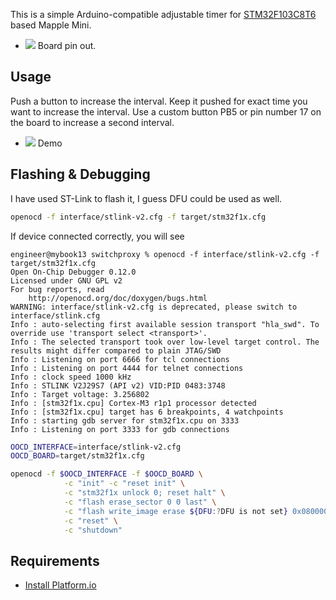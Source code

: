 This is a simple Arduino-compatible adjustable timer for [STM32F103C8T6](https://docs.platformio.org/en/latest/boards/ststm32/maple_mini_origin.html) based Mapple Mini.


- ![](./MappleMiniPinOut.png)
Board pin out.

## Usage

Push a button to increase the interval.
Keep it pushed for exact time you want to increase the interval.
Use a custom button PB5 or pin number 17 on the board to increase a second interval.

- ![](./demo.gif)
Demo

## Flashing & Debugging

I have used ST-Link to flash it, I guess DFU could be used as well.

```bash
openocd -f interface/stlink-v2.cfg -f target/stm32f1x.cfg
```

If device connected correctly, you will see
```
engineer@mybook13 switchproxy % openocd -f interface/stlink-v2.cfg -f target/stm32f1x.cfg
Open On-Chip Debugger 0.12.0
Licensed under GNU GPL v2
For bug reports, read
	http://openocd.org/doc/doxygen/bugs.html
WARNING: interface/stlink-v2.cfg is deprecated, please switch to interface/stlink.cfg
Info : auto-selecting first available session transport "hla_swd". To override use 'transport select <transport>'.
Info : The selected transport took over low-level target control. The results might differ compared to plain JTAG/SWD
Info : Listening on port 6666 for tcl connections
Info : Listening on port 4444 for telnet connections
Info : clock speed 1000 kHz
Info : STLINK V2J29S7 (API v2) VID:PID 0483:3748
Info : Target voltage: 3.256802
Info : [stm32f1x.cpu] Cortex-M3 r1p1 processor detected
Info : [stm32f1x.cpu] target has 6 breakpoints, 4 watchpoints
Info : starting gdb server for stm32f1x.cpu on 3333
Info : Listening on port 3333 for gdb connections
```


```bash
OOCD_INTERFACE=interface/stlink-v2.cfg
OOCD_BOARD=target/stm32f1x.cfg

openocd -f $OOCD_INTERFACE -f $OOCD_BOARD \
            -c "init" -c "reset init" \
            -c "stm32f1x unlock 0; reset halt" \
            -c "flash erase_sector 0 0 last" \
            -c "flash write_image erase ${DFU:?DFU is not set} 0x08000000" \
            -c "reset" \
            -c "shutdown"


```
## Requirements
- [Install Platform.io](https://platformio.org/install/ide?install=vscode)